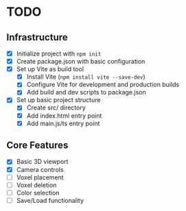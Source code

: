# TODO

## Infrastructure
- [x] Initialize project with `npm init`
- [x] Create package.json with basic configuration
- [x] Set up Vite as build tool
  - [x] Install Vite (`npm install vite --save-dev`)
  - [x] Configure Vite for development and production builds
  - [x] Add build and dev scripts to package.json
- [x] Set up basic project structure
  - [x] Create src/ directory
  - [x] Add index.html entry point
  - [x] Add main.js/ts entry point

## Core Features
- [x] Basic 3D viewport
- [x] Camera controls
- [ ] Voxel placement
- [ ] Voxel deletion
- [ ] Color selection
- [ ] Save/Load functionality
